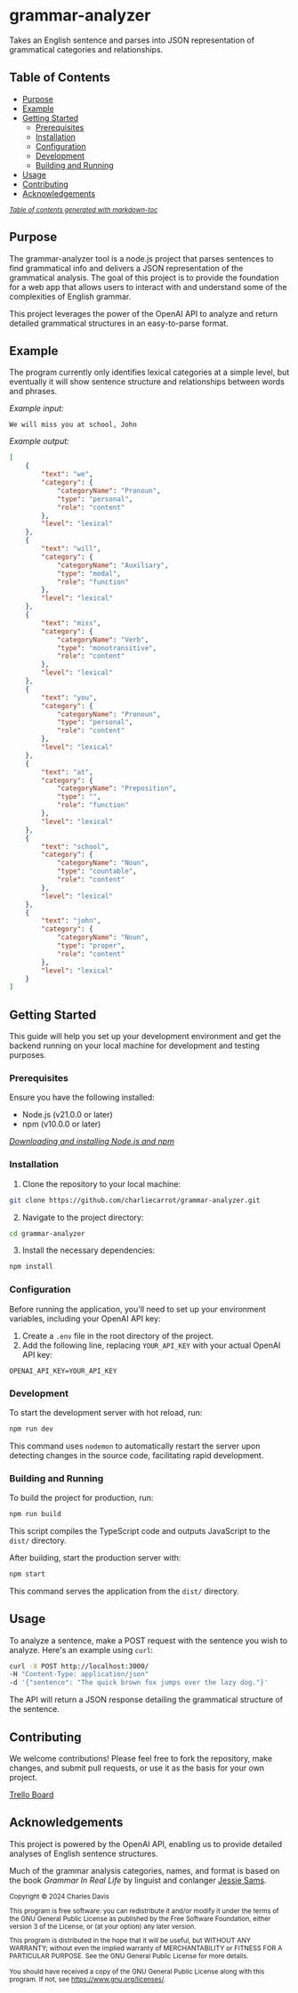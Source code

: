 # grammar-analyzer

Takes an English sentence and parses into JSON representation of grammatical categories and relationships.

## Table of Contents

-   [Purpose](#purpose)
-   [Example](#example)
-   [Getting Started](#getting-started)
    -   [Prerequisites](#prerequisites)
    -   [Installation](#installation)
    -   [Configuration](#configuration)
    -   [Development](#development)
    -   [Building and Running](#building-and-running)
-   [Usage](#usage)
-   [Contributing](#contributing)
-   [Acknowledgements](#acknowledgements)

<small><i><a href='http://ecotrust-canada.github.io/markdown-toc/' target='_blank'>Table of contents generated with markdown-toc</a></i></small>

## Purpose

The grammar-analyzer tool is a node.js project that parses sentences
to find grammatical info and delivers a JSON representation of the
grammatical analysis. The goal of this project is to provide the foundation
for a web app that allows users to interact with and understand some of
the complexities of English grammar.

This project leverages the power of the OpenAI API to analyze and return
detailed grammatical structures in an easy-to-parse format.

## Example

The program currently only identifies lexical categories at a simple level, but eventually
it will show sentence structure and relationships between words and phrases.

_Example input:_

```
We will miss you at school, John
```

_Example output:_

```json
[
    {
        "text": "we",
        "category": {
            "categoryName": "Pronoun",
            "type": "personal",
            "role": "content"
        },
        "level": "lexical"
    },
    {
        "text": "will",
        "category": {
            "categoryName": "Auxiliary",
            "type": "modal",
            "role": "function"
        },
        "level": "lexical"
    },
    {
        "text": "miss",
        "category": {
            "categoryName": "Verb",
            "type": "monotransitive",
            "role": "content"
        },
        "level": "lexical"
    },
    {
        "text": "you",
        "category": {
            "categoryName": "Pronoun",
            "type": "personal",
            "role": "content"
        },
        "level": "lexical"
    },
    {
        "text": "at",
        "category": {
            "categoryName": "Preposition",
            "type": "",
            "role": "function"
        },
        "level": "lexical"
    },
    {
        "text": "school",
        "category": {
            "categoryName": "Noun",
            "type": "countable",
            "role": "content"
        },
        "level": "lexical"
    },
    {
        "text": "john",
        "category": {
            "categoryName": "Noun",
            "type": "proper",
            "role": "content"
        },
        "level": "lexical"
    }
]
```

## Getting Started

This guide will help you set up your development environment and get the backend
running on your local machine for development and testing purposes.

### Prerequisites

Ensure you have the following installed:

-   Node.js (v21.0.0 or later)
-   npm (v10.0.0 or later)

_[Downloading and installing Node.js and npm](https://docs.npmjs.com/downloading-and-installing-node-js-and-npm)_

### Installation

1. Clone the repository to your local machine:

```sh
git clone https://github.com/charliecarrot/grammar-analyzer.git
```

2. Navigate to the project directory:

```sh
cd grammar-analyzer
```

3. Install the necessary dependencies:

```sh
npm install
```

### Configuration

Before running the application, you'll need to set up your environment variables,
including your OpenAI API key:

1. Create a `.env` file in the root directory of the project.
2. Add the following line, replacing `YOUR_API_KEY` with your actual OpenAI API key:

```
OPENAI_API_KEY=YOUR_API_KEY
```

### Development

To start the development server with hot reload, run:

```sh
npm run dev
```

This command uses `nodemon` to automatically restart the server upon detecting
changes in the source code, facilitating rapid development.

### Building and Running

To build the project for production, run:

```sh
npm run build
```

This script compiles the TypeScript code and outputs JavaScript to the `dist/` directory.

After building, start the production server with:

```sh
npm start
```

This command serves the application from the `dist/` directory.

## Usage

To analyze a sentence, make a POST request with the sentence you wish to analyze.
Here's an example using `curl`:

```sh
curl -X POST http://localhost:3000/
-H "Content-Type: application/json"
-d '{"sentence": "The quick brown fox jumps over the lazy dog."}'
```

The API will return a JSON response detailing the grammatical structure of the sentence.

## Contributing

We welcome contributions! Please feel free to fork the repository, make changes,
and submit pull requests, or use it as the basis for your own project.

[Trello Board](https://trello.com/b/oNtxIq6k/charliedevs)

## Acknowledgements

This project is powered by the OpenAI API, enabling us to provide
detailed analyses of English sentence structures.

Much of the grammar analysis categories, names, and format is based
on the book _Grammar In Real Life_ by linguist and conlanger [Jessie Sams](https://jessiesams.com).

<small>
Copyright © 2024 Charles Davis

This program is free software: you can redistribute it and/or modify
it under the terms of the GNU General Public License as published by
the Free Software Foundation, either version 3 of the License, or
(at your option) any later version.

This program is distributed in the hope that it will be useful,
but WITHOUT ANY WARRANTY; without even the implied warranty of
MERCHANTABILITY or FITNESS FOR A PARTICULAR PURPOSE. See the
GNU General Public License for more details.

You should have received a copy of the GNU General Public License
along with this program. If not, see <https://www.gnu.org/licenses/>.
</small>
